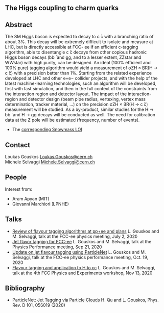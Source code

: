 ## The Higgs coupling to charm quarks

## Abstract
The SM Higgs boson is expected to decay to c ̄c with a branching ratio of about 3%. This decay will be extremely 
difficult to isolate and measure at LHC, but is directly accessible at FCC- ee if an efficient c-tagging algorithm, 
able to disentangle c ̄c decays from other copious hadronic Higgs boson decays (bb ̄ and gg, and to a lesser extent, ZZstar and WWstar) with high purity, can be designed. An ideal (100% efficient and 100% pure) tagging algorithm would yield a measurement of σZH × BR(H → c ̄c) with a precision better than 1%.
Starting from the related experience developed at LHC and other e+e− collider projects, and with the help of the latest machine-learning technologies, such an algorithm will be developed, first with fast simulation, and then in the full context of the constraints from the interaction region and detector layout. The impact of the interaction-region and detector design (beam pipe radius, vertexing, vertex mass determination, tracker material, ...) on the precision σZH × BR(H → c ̄c) measurement will be studied. As a by-product, similar studies for the H → bb ̄ and H → gg decays will be conducted as well. The need for calibration data at the Z pole will be estimated (frequency, number of events).

- The [corresponding Snowmass LOI](https://indico.cern.ch/event/951830/contributions/3999002/attachments/2095110/3521328/Hcc_SNOWMASS21-EF2_EF0_Markus_Klute-162.pdf)

## Contact
Loukas Gouskos <Loukas.Gouskos@cern.ch>    
Michele Selvaggi <Michele.Selvaggi@cern.ch>

## People
Interest from:
- Aram Apyan (MIT)
- Giovanni Marchiori (LPNHE)


## Talks

- [Review of flavour tagging algorithms at pp+ee and plans](https://indico.cern.ch/event/924668/contributions/3902802/attachments/2067888/3470740/lg-fccee-flvtagging_20200702.pdf) L. Gouskos and M. Selvaggi, talk at the FCC-ee physics meeting, July 2, 2020
- [Jet flavor tagging for FCC-ee](https://indico.cern.ch/event/956147/contributions/4018062/attachments/2106040/3541880/lg-fccee-flvtagging_20200921.pdf) L. Gouskos and M. Selvaggi, talk at the Physics Performance meeting, Sep 21, 2020
- [Update on jet flavour tagging using ParticleNet](https://indico.cern.ch/event/965346/contributions/4070750/attachments/2125772/3578978/lg-fccee-flvtagging_20201019.pdf) L. Gouskos and M. Selvaggi, talk at the FCC-ee physics performance meeting, Oct. 19, 2020
- [Flavour tagging and application to H to cc](https://indico.cern.ch/event/932973/contributions/4080491/attachments/2142682/3610847/lg_fccee_workshop2020_flvtagging.pdf) L. Gouskos and M. Selvaggi, talk at the 4th FCC Physics and Experiments workshop, Nov 13, 2020

## Bibliography

- [ParticleNet: Jet Tagging via Particle Clouds](https://arxiv.org/abs/1902.08570) H. Qu and L. Gouskos, Phys. Rev. D 101, 056019 (2020)
